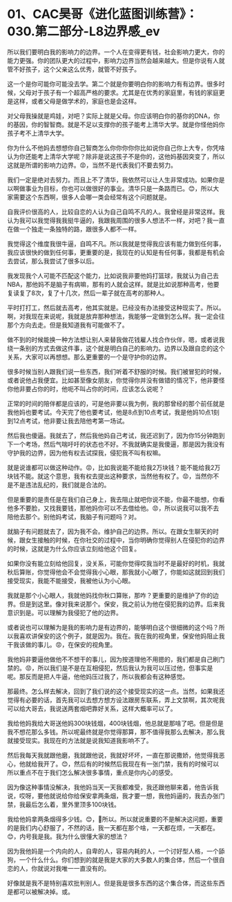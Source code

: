 # 01、CAC昊哥《进化蓝图训练营》：030.第二部分-L8边界感_ev

所以我们要明白我的影响力的边界。一个人在变得更有钱，社会影响力更大，你的能力更强。你的团队更大的过程中，影响力边界当然会越来越大。但是你说有人就管不好孩子，这个父亲这么优秀，就管不好孩子。

这一个是你可能你可能没去学。第二个就是你要明白你的影响力有有边界。很多时候，父母对于孩子有一个超高严格的要求。尤其是在优秀的家庭里，有钱的家庭更是这样，或者父母是做学术的，家庭也是会这样。

对父母我操就是鸡娃，对吧？实际上就是父母。你应该明白你的基你的DNA，你的基因，你的智智商。就是不足以支撑你的孩子能考上清华大学。就是你怪他妈你孩子考不上清华大学。

你为什么不他妈去想想你自己智商怎么你你你你你比如说你自己你上大专，你凭啥认为你还能考上清华大学呢？除非是说这孩子不是你的，这他妈基因突变了，所以这就是所谓的影响力边界。😡，当然不是代表我们不要去努力。

我们一定是绝对去努力。而且上不了清华，我依然可以让人生非常成功。如果你是以啊做事业为目标，你也可以做很好的事业。清华只是一条路而已。😊，所以大家需要这个东西啊，很多人会哪一类会经常有这个问题就是。

自我评价很高的人，比较自恋的人认为自己自鸣不凡的人。我曾经是非常这样。我认为我可以我觉得我我挺牛逼的，我跟我周围的很多人想法不一样，对吧？我一直在做一个独走一条独特的路，跟很多人都不一样。

我觉得这个维度我很牛逼，自鸣不凡。所以我就是觉得我应该有能力做到任何事，我应该很快的做到任何事，更重要的是，我现在的认知是有任何事，我都是有机会去尝试，那么我尝试了很多以后。

我发现我个人可能不匹配这个能力，比如说我非要他妈打篮球，我就认为自己去NBA，那他妈不是脑子有病嘛，那有的人就会这样。就是比如说那种高考，他要复读复了8次，复了十几次，然后一辈子就在高考的那种人。

平时打打工，然后就去高考，他其实就是。已经没有办法接受这种现实了。所以。啊，对我现在来说呢，我就是放弃那种想法，我能够一定做到怎么样。我一定会往那个方向去走。但是我知道我有可能做不了。

做不到的时候能换一种方法想让别人来替我做花钱雇人找合作伙伴，嗯，或者说我绕一条别的方式去做这件事，这个就是明白自己的影响力。边界以及跟自恋的这个关系，大家可以再想想。那么更重要的一个是守护你的边界。

很多时候当别人跟我们说一些东西，我们听着不舒服的时候。我们被冒犯的时候，或者说他占我便宜。比如甚至像女朋友，你觉得你并没有做错的情况下，他非要怪你他非要占你的时，他呃不叫占你的时间，应该怎么说呢？

正常的时间的陪伴都是应该的，可是他非要以我为例，我的那曾经的那个前任就是我他妈也要考试。今天完了他也要考试，他是8点到10点考试，我是他妈10点1刻到12点考试，他非要让我去陪他考第一场试。

然后我也傻逼。我就去了，然后我他妈自己考试，我还迟到了，因为你15分钟跑到下一个考场，然后气喘吁吁的状态也不好。不我就确实是我傻逼，那是因为我没有守护我的边界，因为他有权去试探我，侵犯我不叫有权嘛。

就是说谁都可以做这种动作。😡，比如我说能不能给我2万块钱？能不能给我2万块钱不能。就这个意思，我有权去提出这种要求，当然他有权了。😡，当然你不是不是违法乱纪的，我们就是合法的。

但是重要的是责任是在我们自己身上，我去阻止就吧你说不能，你最不能想，你看他多不要脸，又找我要钱，那他妈你可以不去借给他。😡，所以说我可以我不去陪他去那个。别他妈考试，我脑子有问题吗？对。

就脑子有问题就去了，因为我不会。维护自己的边界。所以。在跟女生聊天的时候，跟女生接触的时候，在你社交的过程中，当你明确你觉得别人在侵犯你的边界的时候，这就是为什么你应该立刻给他这个回复。

如果你没有能立刻给他回复，没关系，可能你觉得哎我当时不是最好的时机，我就秋后算账，你觉得他会不会觉得我小心眼，那我就小心眼了，你能如这就回到我们接受现实，我能不能接受，我被他认为小心眼。

我就是那个小心眼人，我就他妈找你秋口算账，那咋？更重要的是维护了你的边界。但是到这里。像对我来说那个。保安，我之前认为他在侵犯我的边界。后来我意识到是。可以理解为我侵犯了他的边界。

或者说也可以理解为是我的影响力是有边界的，能够明白这个很细微的这个吗？所以我喜欢讲保安的这个例子，就是因为。我在。我在我的视角里，保安他妈阻止我干我该做的事儿。😡，在保安的视角里。

我他妈非要逼他做他不不想干的事儿，因为按道理他不用摁的，我们都是自己刷门禁的。😡，所以我们是不是在互相侵犯，然后我认为我可以压过他，但事实是呢。那反而是把人牛逼，他他妈压过我了，所以我都会有这种感觉。

那最终。怎么样去解决，回到了我们说的这个接受现实的这一点。当然，如果我还觉得有必要的话，首先我可以去想方想方设法跟房东联系，弄上文禁啊，其次呢我可以给大哥去，我说送两套烟吧靠好关系，这样大概率可以了。

我给他妈我给大哥送他妈300块钱烟，400块钱烟，他总就是那啥了吧。但是但是我不想花那么多钱。所以呢最终就是你觉得那算，那不值得我那么去解决，那么我就接受现实。我现在的方法就是说我知道我影响不了。

然后我每天我就跟他磨，我就跟他说，我就好坏坏，一直在那说撒娇，他觉得我恶心，他就给我开了。😊，然后有的时候然后我现在有一张门禁，我有的时候可以所以重点不在于我们怎么解决很多事情，重点是你内心的感受。

因为像这种事情没解决，我他妈当天一天我都难受，我还跟他聊来着，他告诉我说，哎呀，要他就说给你给保安拿两条烟，我才要一想，我他妈逼的，我去办张门禁，我最后怎么着，里外里顶多100块钱。

我给他妈拿两条烟得多少钱。😊，🤧所以。所以就说重要的不是解决这问题，重要的是我们内心舒服了，不然的话，我一天都在那个啥，一天都在烦，一天都在。😊，内号我是我。我为什么很懂大家的想法？

因为我他妈是一个内向的人，自卑的人，容易内耗的人，一个讨好型人格，一个舔狗，一个什么什么。你们想到的就是我是大家的大多数人的集合体，然后一个很自恋的人，你就说对我唯一一直没有的。

好像就是我不是特别喜欢批判别人。但是我是很多东西的这个集合体，而这些东西是都可以被解决掉。或。